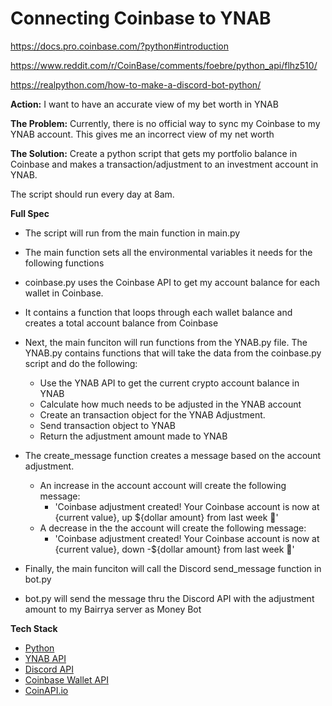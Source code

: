 # Connecting Coinbase to YNAB

https://docs.pro.coinbase.com/?python#introduction

https://www.reddit.com/r/CoinBase/comments/foebre/python_api/flhz510/

https://realpython.com/how-to-make-a-discord-bot-python/

**Action:** 
I want to have an accurate view of my bet worth in YNAB

**The Problem:** 
Currently, there is no official way to sync my Coinbase to my YNAB account. This gives me an incorrect view of my net worth

**The Solution:** 
Create a python script that gets my portfolio balance in Coinbase and makes a transaction/adjustment to an investment account in YNAB.

The script should run every day at 8am.

**Full Spec**
- The script will run from the main function in main.py
- The main function sets all the environmental variables it needs for the following functions
- coinbase.py uses the Coinbase API to get my account balance for each wallet in Coinbase.
- It contains a function that loops through each wallet balance and creates a total account balance from Coinbase

- Next, the main funciton will run functions from the YNAB.py file. The YNAB.py contains functions that will take the data from the coinbase.py script and do the following:
    - Use the YNAB API to get the current crypto account balance in YNAB
    - Calculate how much needs to be adjusted in the YNAB account
    - Create an transaction object for the YNAB Adjustment.
    - Send transaction object to YNAB
    - Return the adjustment amount made to YNAB
- The create_message function creates a message based on the account adjustment. 
    - An increase in the account account will create the following message:
        - 'Coinbase adjustment created! Your Coinbase account is now at {current value}, up ${dollar amount} from last week 🥳'
    - A decrease in the the account will create the following message:
        - 'Coinbase adjustment created! Your Coinbase account is now at {current value}, down -${dollar amount} from last week 💩'
- Finally, the main funciton will call the Discord send_message function in bot.py
- bot.py will send the message thru the Discord API with the adjustment amount to my Bairrya server as Money Bot

**Tech Stack**
- [Python](https://www.python.org/)
- [YNAB API](https://api.youneedabudget.com/v1)
- [Discord API](https://realpython.com/how-to-make-a-discord-bot-python/)
- [Coinbase Wallet API](https://developers.coinbase.com/docs/wallet/api-key-authentication)
- [CoinAPI.io](https://www.coinapi.io/)

